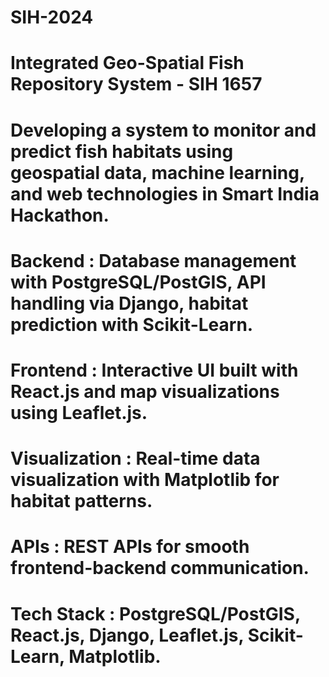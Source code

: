 # SIH-2024
# Integrated Geo-Spatial Fish Repository System  - SIH 1657
# Developing a system to monitor and predict fish habitats using geospatial data, machine learning, and web technologies in Smart India Hackathon.
# Backend : Database management with PostgreSQL/PostGIS, API handling via Django, habitat prediction with Scikit-Learn.
# Frontend : Interactive UI built with React.js and map visualizations using Leaflet.js.
# Visualization : Real-time data visualization with Matplotlib for habitat patterns.
# APIs : REST APIs for smooth frontend-backend communication.
# Tech Stack : PostgreSQL/PostGIS, React.js, Django, Leaflet.js, Scikit-Learn, Matplotlib.
